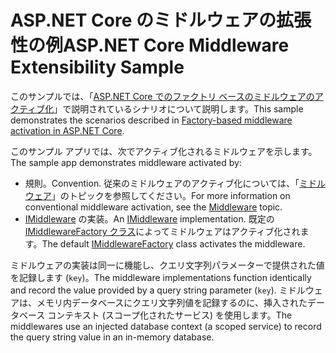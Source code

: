 # <a name="aspnet-core-middleware-extensibility-sample"></a><span data-ttu-id="b5a1a-101">ASP.NET Core のミドルウェアの拡張性の例</span><span class="sxs-lookup"><span data-stu-id="b5a1a-101">ASP.NET Core Middleware Extensibility Sample</span></span>

<span data-ttu-id="b5a1a-102">このサンプルでは、「[ASP.NET Core でのファクトリ ベースのミドルウェアのアクティブ化](https://docs.microsoft.com/aspnet/core/fundamentals/middleware/middleware-extensibility)」で説明されているシナリオについて説明します。</span><span class="sxs-lookup"><span data-stu-id="b5a1a-102">This sample demonstrates the scenarios described in [Factory-based middleware activation in ASP.NET Core](https://docs.microsoft.com/aspnet/core/fundamentals/middleware/middleware-extensibility).</span></span>

<span data-ttu-id="b5a1a-103">このサンプル アプリでは、次でアクティブ化されるミドルウェアを示します。</span><span class="sxs-lookup"><span data-stu-id="b5a1a-103">The sample app demonstrates middleware activated by:</span></span>

* <span data-ttu-id="b5a1a-104">規則。</span><span class="sxs-lookup"><span data-stu-id="b5a1a-104">Convention.</span></span> <span data-ttu-id="b5a1a-105">従来のミドルウェアのアクティブ化については、「[ミドルウェア](https://docs.microsoft.com/aspnet/core/fundamentals/middleware/)」のトピックを参照してください。</span><span class="sxs-lookup"><span data-stu-id="b5a1a-105">For more information on conventional middleware activation, see the [Middleware](https://docs.microsoft.com/aspnet/core/fundamentals/middleware/) topic.</span></span>
* <span data-ttu-id="b5a1a-106">[IMiddleware](https://docs.microsoft.com/dotnet/api/microsoft.aspnetcore.http.imiddleware) の実装。</span><span class="sxs-lookup"><span data-stu-id="b5a1a-106">An [IMiddleware](https://docs.microsoft.com/dotnet/api/microsoft.aspnetcore.http.imiddleware) implementation.</span></span> <span data-ttu-id="b5a1a-107">既定の [IMiddlewareFactory クラス](https://docs.microsoft.com/dotnet/api/microsoft.aspnetcore.http.imiddlewarefactory)によってミドルウェアはアクティブ化されます。</span><span class="sxs-lookup"><span data-stu-id="b5a1a-107">The default [IMiddlewareFactory](https://docs.microsoft.com/dotnet/api/microsoft.aspnetcore.http.imiddlewarefactory) class activates the middleware.</span></span>

<span data-ttu-id="b5a1a-108">ミドルウェアの実装は同一に機能し、クエリ文字列パラメーターで提供された値を記録します (`key`)。</span><span class="sxs-lookup"><span data-stu-id="b5a1a-108">The middleware implementations function identically and record the value provided by a query string parameter (`key`).</span></span> <span data-ttu-id="b5a1a-109">ミドルウェアは、メモリ内データベースにクエリ文字列値を記録するのに、挿入されたデータベース コンテキスト (スコープ化されたサービス) を使用します。</span><span class="sxs-lookup"><span data-stu-id="b5a1a-109">The middlewares use an injected database context (a scoped service) to record the query string value in an in-memory database.</span></span>
